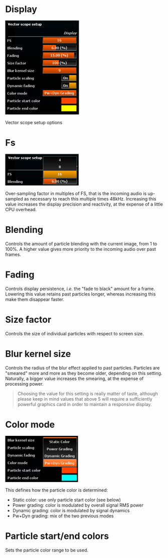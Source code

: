 # Display
![](../../include/VectorScope.png)

Vector scope setup options

# Fs
![](../../include/FS.png)

Over-sampling factor in multiples of FS, that is the incoming audio is up-sampled as necessary to
reach this multiple times 48kHz. Increasing this value increases the display precision and
reactivity, at the expense of a little CPU overhead.

# Blending
<link type="document" target="Controls">Controls</link>
the amount of particle blending with the current image, from 1 to 100%. A higher value gives more
priority to the incoming audio over past frames.

# Fading
<link type="document" target="Controls">Controls</link>
display persistence, <i>i.e.</i> the "fade to black" amount for a frame. Lowering this value retains
past particles longer, whereas increasing this make them disappear faster.

# Size factor
<link type="document" target="Controls">Controls</link>
the size of individual particles with respect to screen size.

# Blur kernel size
<link type="document" target="Controls">Controls</link>
the radius of the blur effect applied to past particles. Particles are "smeared" more and more as
they become older, depending on this setting. Naturally, a bigger value increases the smearing, at
the expense of processing power.

>Choosing the value for this setting is really matter of taste, although please
keep in mind values that above 5 will require a sufficiently powerful graphics card in order to 
maintain a responsive display.

# Color mode
![](../../include/ColorMode2.png)

This defines how the particle color is determined:
* Static color: use only particle start color (see below)
* Power grading: color is modulated by overall signal <link type="document" target="RMS">RMS</link> power
* Dynamic grading: color is modulated by signal dynamics
* Pw+Dyn grading: mix of the two previous modes

# Particle start/end colors
Sets the particle color range to be used.

